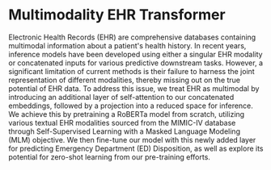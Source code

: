 # Multimodality EHR Transformer

Electronic Health Records (EHR) are comprehensive databases containing multimodal information about a patient's health history. In recent years, inference models have been developed using either a singular EHR modality or concatenated inputs for various predictive downstream tasks. However, a significant limitation of current methods is their failure to harness the joint representation of different modalities, thereby missing out on the true potential of EHR data. To address this issue, we treat EHR as multimodal  by introducing an additional layer of self-attention to our concatenated embeddings, followed by a projection into a reduced space for inference. We achieve this by pretraining a RoBERTa model from scratch, utilizing various textual EHR modalities sourced from the MIMIC-IV database through Self-Supervised Learning with a Masked Language Modeling (MLM) objective. We then fine-tune our model with this newly added layer for predicting Emergency Department (ED) Disposition, as well as explore its potential for zero-shot learning from our pre-training efforts.

